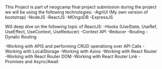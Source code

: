 This Project is part of neogcamp final project submission during the project we will be using the following technologies:
-AgriUI (My own version of bootstrap)
-NodeJS
-ReactJS
-MOngoDB
-ExpressJS

Will deep dive on the following topic of ReactJS:
-Hooks (UseState, UseRef, UseEffect, UseContext, UseReducer)
-Context API
-Reducer
-Routing
-Dynalic Routing

-Working with APIS and performing CRUD operationg over API Calls
-Working with LocalStorage
-Working with Axios
-Working with React Router
-Working with React Router DOM
-Working with React Router Link
-Promises and Async/Await
